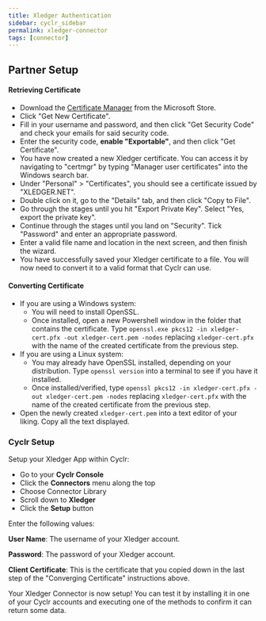 ```yaml
---
title: Xledger Authentication
sidebar: cyclr_sidebar
permalink: xledger-connector
tags: [connector]
---
```


## Partner Setup

#### Retrieving Certificate

*   Download the [Certificate Manager](https://www.microsoft.com/en-us/p/xledger-certificate-manager/9n0q2h72x5x8?activetab=pivot:overviewtab) from the Microsoft Store.
*   Click "Get New Certificate".
*   Fill in your username and password, and then click "Get Security Code" and check your emails for said security code.
*   Enter the security code, **enable "Exportable"**, and then click "Get Certificate".
*   You have now created a new Xledger certificate. You can access it by navigating to "certmgr" by typing "Manager user certificates" into the Windows search bar.
*   Under "Personal" > "Certificates", you should see a certificate issued by "XLEDGER.NET".
*   Double click on it, go to the "Details" tab, and then click "Copy to File".
*   Go through the stages until you hit "Export Private Key". Select "Yes, export the private key".
*   Continue through the stages until you land on "Security". Tick "Password" and enter an appropriate password.
*   Enter a valid file name and location in the next screen, and then finish the wizard.
*   You have successfully saved your Xledger certificate to a file. You will now need to convert it to a valid format that Cyclr can use.

#### Converting Certificate

*   If you are using a Windows system:
    * You will need to install OpenSSL.
    * Once installed, open a new Powershell window in the folder that contains the certificate. Type ``openssl.exe pkcs12 -in xledger-cert.pfx -out xledger-cert.pem -nodes`` replacing ``xledger-cert.pfx`` with the name of the created certificate from the previous step.
*   If you are using a Linux system:
    * You may already have OpenSSL installed, depending on your distribution. Type ``openssl version`` into a terminal to see if you have it installed.
    * Once installed/verified, type ``openssl pkcs12 -in xledger-cert.pfx -out xledger-cert.pem -nodes`` replacing ``xledger-cert.pfx`` with the name of the created certificate from the previous step.
*   Open the newly created ``xledger-cert.pem`` into a text editor of your liking. Copy all the text displayed. 

### Cyclr Setup

Setup your Xledger App within Cyclr:

*   Go to your **Cyclr Console**
*   Click the **Connectors** menu along the top
*   Choose Connector Library
*   Scroll down to **Xledger**
*   Click the **Setup** button

Enter the following values:

**User Name**: The username of your Xledger account.

**Password**:  The password of your Xledger account.

**Client Certificate**: This is the certificate that you copied down in the last step of the "Converging Certificate" instructions above.


Your Xledger Connector is now setup! You can test it by installing it in one of your Cyclr accounts and executing one of the methods to confirm it can return some data.

